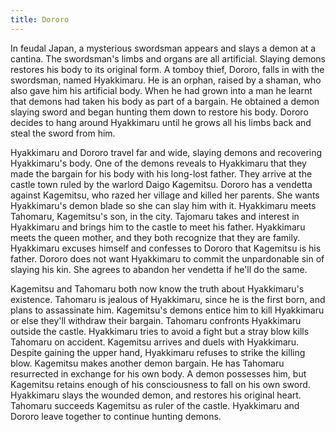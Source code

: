 ```yaml
---
title: Dororo
---
```


In feudal Japan, a mysterious swordsman appears and slays a demon at a cantina.
The swordsman's limbs and organs are all artificial. Slaying demons restores his
body to its original form. A tomboy thief, Dororo, falls in with the swordsman,
named Hyakkimaru. He is an orphan, raised by a shaman, who also gave him his
artificial body. When he had grown into a man he learnt that demons had taken
his body as part of a bargain. He obtained a demon slaying sword and began
hunting them down to restore his body. Dororo decides to hang around Hyakkimaru
until he grows all his limbs back and steal the sword from him.

Hyakkimaru and Dororo travel far and wide, slaying demons and recovering
Hyakkimaru's body. One of the demons reveals to Hyakkimaru that they made the
bargain for his body with his long-lost father. They arrive at the castle town
ruled by the warlord Daigo Kagemitsu. Dororo has a vendetta against Kagemitsu,
who razed her village and killed her parents. She wants Hyakkimaru's demon blade
so she can slay him with it. Hyakkimaru meets Tahomaru, Kagemitsu's son, in the
city. Tajomaru takes and interest in Hyakkimaru and brings him to the castle to
meet his father. Hyakkimaru meets the queen mother, and they both recognize that
they are family. Hyakkimaru excuses himself and confesses to Dororo that
Kagemitsu is his father. Dororo does not want Hyakkimaru to commit the
unpardonable sin of slaying his kin. She agrees to abandon her vendetta if he'll
do the same.

Kagemitsu and Tahomaru both now know the truth about Hyakkimaru's existence.
Tahomaru is jealous of Hyakkimaru, since he is the first born, and plans to
assassinate him. Kagemitsu's demons entice him to kill Hyakkimaru or else
they'll withdraw their bargain. Tahomaru confronts Hyakkimaru outside the
castle. Hyakkimaru tries to avoid a fight but a stray blow kills Tahomaru on
accident. Kagemitsu arrives and duels with Hyakkimaru. Despite gaining the upper
hand, Hyakkimaru refuses to strike the killing blow. Kagemitsu makes another
demon bargain. He has Tahomaru resurrected in exchange for his own body. A demon
possesses him, but Kagemitsu retains enough of his consciousness to fall on his
own sword. Hyakkimaru slays the wounded demon, and restores his original heart.
Tahomaru succeeds Kagemitsu as ruler of the castle. Hyakkimaru and Dororo leave
together to continue hunting demons.
